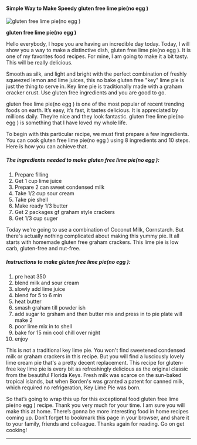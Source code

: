            

#### Simple Way to Make Speedy gluten free lime pie(no egg )

![gluten free lime pie(no egg )](https://img-global.cpcdn.com/recipes/60638825/751x532cq70/gluten-free-lime-pieno-egg-recipe-main-photo.jpg)

**gluten free lime pie(no egg )**

Hello everybody, I hope you are having an incredible day today. Today, I will show you a way to make a distinctive dish, gluten free lime pie(no egg ). It is one of my favorites food recipes. For mine, I am going to make it a bit tasty. This will be really delicious.

Smooth as silk, and light and bright with the perfect combination of freshly squeezed lemon and lime juices, this no bake gluten free "key" lime pie is just the thing to serve in. Key lime pie is traditionally made with a graham cracker crust. Use gluten free ingredients and you are good to go.

gluten free lime pie(no egg ) is one of the most popular of recent trending foods on earth. It’s easy, it’s fast, it tastes delicious. It is appreciated by millions daily. They’re nice and they look fantastic. gluten free lime pie(no egg ) is something that I have loved my whole life.

To begin with this particular recipe, we must first prepare a few ingredients. You can cook gluten free lime pie(no egg ) using 8 ingredients and 10 steps. Here is how you can achieve that.

##### The ingredients needed to make gluten free lime pie(no egg ):

1.  Prepare filling
2.  Get 1 cup lime juice
3.  Prepare 2 can sweet condensed milk
4.  Take 1/2 cup sour cream
5.  Take pie shell
6.  Make ready 1/3 butter
7.  Get 2 packages gf graham style crackers
8.  Get 1/3 cup suger

Today we're going to use a combination of Coconut Milk, Cornstarch. But there's actually nothing complicated about making this yummy pie. It all starts with homemade gluten free graham crackers. This lime pie is low carb, gluten-free and nut-free.

##### Instructions to make gluten free lime pie(no egg ):

1.  pre heat 350
2.  blend milk and sour cream
3.  slowly add lime juice
4.  blend for 5 to 6 min
5.  heat butter
6.  smash graham till powder ish
7.  add sugar to grsham and then butter mix and press in to pie plate will make 2
8.  poor lime mix in to shell
9.  bake for 15 min cool chill over night
10.  enjoy

This is not a traditional key lime pie. You won't find sweetened condensed milk or graham crackers in this recipe. But you will find a lusciously lovely lime cream pie that's a pretty decent replacement. This recipe for gluten-free key lime pie is every bit as refreshingly delicious as the original classic from the beautiful Florida Keys. Fresh milk was scarce on the sun-baked tropical islands, but when Borden's was granted a patent for canned milk, which required no refrigeration, Key Lime Pie was born.

So that’s going to wrap this up for this exceptional food gluten free lime pie(no egg ) recipe. Thank you very much for your time. I am sure you will make this at home. There’s gonna be more interesting food in home recipes coming up. Don’t forget to bookmark this page in your browser, and share it to your family, friends and colleague. Thanks again for reading. Go on get cooking!

* * *